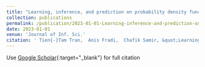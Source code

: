 ```yaml
---
title: "Learning, inference, and prediction on probability density functions with constrained Gaussian processes"
collection: publications
permalink: /publication/2023-01-01-Learning-inference-and-prediction-on-probability-density-functions-with-constrained-Gaussian-processes
date: 2023-01-01
venue: 'Journal of Inf. Sci.'
citation: ' Tien{-}Tam Tran,  Anis Fradi,  Chafik Samir, &quot;Learning, inference, and prediction on probability density functions with constrained Gaussian processes.&quot; Journal of Inf. Sci., 2023.'
---
```

Use [Google Scholar](https://scholar.google.com/scholar?q=Learning,+inference,+and+prediction+on+probability+density+functions+with+constrained+Gaussian+processes){:target="_blank"} for full citation